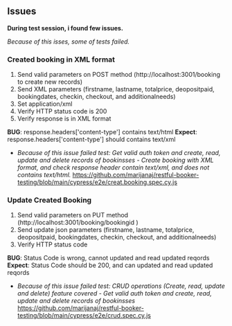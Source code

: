
## Issues

**During test session, i found few issues.**

*Because of this isses, some of tests failed.* 

### Created booking in XML format
1. Send valid parameters on POST method (http://localhost:3001/booking to create new records)
3. Send XML parameters (firstname, lastname, totalprice, deopositpaid, bookingdates, checkin, checkout, and additionalneeds)
4. Set application/xml
5. Verify HTTP status code is 200
6. Verify response is in XML format

**BUG**: response.headers['content-type'] contains text/html
**Expect**: response.headers['content-type'] should contains text/xml

  - *Because of this issue failed test: Get valid auth token and create, read, update and delete records of bookinsses - Create booking with XML format, and check response header contain text/xml, and does not contains text/html.* https://github.com/marijanaj/restful-booker-testing/blob/main/cypress/e2e/creat.booking.spec.cy.js

### Update Created Booking 
1. Send valid parameters on PUT method (http://localhost:3001/booking/bookingid )
2. Send update json parameters (firstname, lastname, totalprice, deopositpaid, bookingdates, checkin, checkout, and additionalneeds)
4. Verify HTTP status code 

**BUG**: Status Code is wrong, cannot updated and read updated reqords
**Expect**: Status Code should be 200, and can updated and read updated reqords

  - *Because of this issue failed test: CRUD operations (Create, read, update and delete) feature covered - Get valid auth token and create, read, update and delete records of bookinsses* https://github.com/marijanaj/restful-booker-testing/blob/main/cypress/e2e/crud.spec.cy.js

